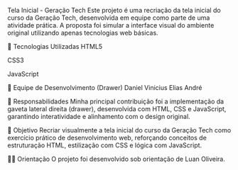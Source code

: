 Tela Inicial - Geração Tech
Este projeto é uma recriação da tela inicial do curso da Geração Tech, desenvolvida em equipe como parte de uma atividade prática. A proposta foi simular a interface visual do ambiente original utilizando apenas tecnologias web básicas.

🔧 Tecnologias Utilizadas
HTML5

CSS3

JavaScript

👥 Equipe de Desenvolvimento (Drawer)
Daniel Vinicius
Elias André

💼 Responsabilidades
Minha principal contribuição foi a implementação da gaveta lateral direita (drawer), desenvolvida com HTML, CSS e JavaScript, garantindo interatividade e alinhamento com o design original.

📌 Objetivo
Recriar visualmente a tela inicial do curso da Geração Tech como exercício prático de desenvolvimento web, reforçando conceitos de estruturação HTML, estilização com CSS e lógica com JavaScript.

👨‍🏫 Orientação
O projeto foi desenvolvido sob orientação de Luan Oliveira.
